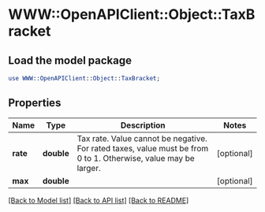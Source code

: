 # WWW::OpenAPIClient::Object::TaxBracket

## Load the model package
```perl
use WWW::OpenAPIClient::Object::TaxBracket;
```

## Properties
Name | Type | Description | Notes
------------ | ------------- | ------------- | -------------
**rate** | **double** | Tax rate. Value cannot be negative. For rated taxes, value must be from 0 to 1. Otherwise, value may be larger. | [optional] 
**max** | **double** |  | [optional] 

[[Back to Model list]](../README.md#documentation-for-models) [[Back to API list]](../README.md#documentation-for-api-endpoints) [[Back to README]](../README.md)


